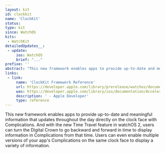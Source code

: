 ```yaml
---
layout: kit
id: clockkit
name: 'ClockKit'
status: 
type: kit
since: WatchOS
kits:
 - WatchKit
detailedUpdates__:
 - update:
     ios: WatchOS
     brief: "..."
prefixe: ''
abstract: "This new framework enables apps to provide up-to-date and meaningful information that updates throughout the day directly on the clock face with Complications."
links:
 - link:
     name: 'ClockKit Framework Reference'
     url: https://developer.apple.com/library/prerelease/watchos/documentation/ClockKit/Reference/ClockKit_framework/index.html#//apple_ref/doc/uid/TP40016082
     was: https://developer.apple.com/library/ios/documentation/Accelerate/Reference/AccelerateFWRef/_index.html
     description: ' - Apple Developer'
     type: reference
---
```


This new framework enables apps to provide up-to-date and meaningful information that updates throughout the day directly on the clock face with Complications. And with the new Time Travel feature in watchOS 2, users can turn the Digital Crown to go backward and forward in time to display information in Complications from that time. Users can even enable multiple versions of your app's Complications on the same clock face to display a variety of information.